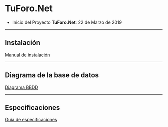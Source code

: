 # TuForo.Net

* Inicio del Proyecto **TuForo.Net**: 22 de Marzo de 2019  
    
***

## Instalación
[Manual de instalación](https://github.com/Dencina1996/TuForo.Net/wiki/Instalaci%C3%B3n)

***

## Diagrama de la base de datos
[Diagrama BBDD](https://github.com/Dencina1996/TuForo.Net/wiki/Diagrama-BBDD)

***

## Especificaciones
[Guía de especificaciones](https://github.com/Dencina1996/TuForo.Net/wiki/Especificaciones)
